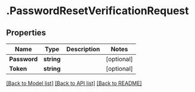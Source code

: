 # .PasswordResetVerificationRequest
## Properties

Name | Type | Description | Notes
------------ | ------------- | ------------- | -------------
**Password** | **string** |  | [optional] 
**Token** | **string** |  | [optional] 

[[Back to Model list]](../README.md#documentation-for-models) [[Back to API list]](../README.md#documentation-for-api-endpoints) [[Back to README]](../README.md)

